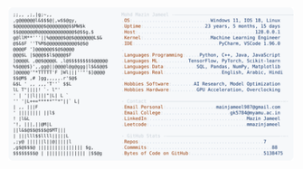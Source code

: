 <picture>
  <source srcset="https://raw.githubusercontent.com/mmazinjameel/mmazinjameel/main/dark_mode.svg?v=1745136724" media="(prefers-color-scheme: dark)">
  <img src="https://raw.githubusercontent.com/mmazinjameel/mmazinjameel/main/light_mode.svg?v=1745136724">
</picture>
